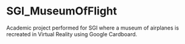 # SGI_MuseumOfFlight
Academic project performed for SGI where a museum of airplanes is recreated in Virtual Reality using Google Cardboard.
